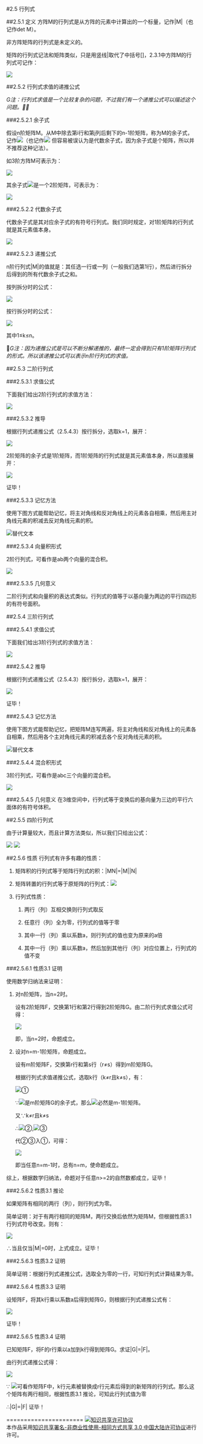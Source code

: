 #2.5 行列式

##2.5.1 定义
方阵M的行列式是从方阵的元素中计算出的一个标量，记作|M|（也记作det M）。

非方阵矩阵的行列式是未定义的。

矩阵的行列式记法和矩阵类似，只是用竖线|取代了中括号[]，2.3.1中方阵M的行列式可记作：

<img src="http://www.forkosh.com/mathtex.cgi?$$\left| M \right| = \left| {\begin{array}{*{20}{c}}
{{m_{11}}}&{{m_{12}}}&{{m_{13}}}\\
{{m_{21}}}&{{m_{22}}}&{{m_{23}}}\\
{{m_{31}}}&{{m_{32}}}&{{m_{33}}}
\end{array}} \right| $$">

##2.5.2 行列式求值的递推公式

*G注：行列式求值是一个比较复杂的问题，不过我们有一个递推公式可以描述这个问题。*

###2.5.2.1 余子式

假设n阶矩阵M。从M中除去第i行和第j列后剩下的n-1阶矩阵，称为M的余子式，记作<img src="http://www.forkosh.com/mathtex.cgi?$${M^{\left\{ {i,j} \right\}}}$$">（也记作<img src="http://www.forkosh.com/mathtex.cgi?$${M^{\left| {i,j} \right|}}$$"> 但容易被误认为是代数余子式，因为余子式是个矩阵，所以并不推荐这种记法）。

如3阶方阵M可表示为：

<img src="http://www.forkosh.com/mathtex.cgi? $$M = \left[ {\begin{array}{*{20}{c}}
{{m_{11}}}&{{m_{12}}}&{{m_{13}}}\\
{{m_{21}}}&{{m_{22}}}&{{m_{23}}}\\
{{m_{31}}}&{{m_{32}}}&{{m_{33}}}
\end{array}} \right]$$ ">

其余子式<img src="http://www.forkosh.com/mathtex.cgi?$${M^{\left\{ {1,2} \right\}}}$$">是一个2阶矩阵，可表示为：

<img src="http://www.forkosh.com/mathtex.cgi? $${M^{\left\{ {1,2} \right\}}} = \left[ {\begin{array}{*{20}{c}}
{{m_{21}}}&{{m_{23}}}\\
{{m_{31}}}&{{m_{33}}}
\end{array}} \right]$$ ">

###2.5.2.2 代数余子式

代数余子式是其对应余子式的有符号行列式。我们同时规定，对1阶矩阵的行列式就是其元素值本身。

<img src="http://www.forkosh.com/mathtex.cgi? $${C_{ij}} = {\left( { - 1} \right)^{i + j}}\left| {{M^{\left\{ {i,j} \right\}}}} \right|$$ ">

###2.5.2.3 递推公式

n阶行列式|M|的值就是：其任选一行或一列（一般我们选第1行），然后进行拆分后得到的所有代数余子式之和。

按列拆分时的公式：

<img src="http://www.forkosh.com/mathtex.cgi? $$\left| M \right| = \sum\limits_{i = 1}^n {{{\left( { - 1} \right)}^{i + k}}{M_{ik}}\left| {{M^{\left\{ {i,k} \right\}}}} \right|} $$ ">

按行拆分时的公式：

<img src="http://www.forkosh.com/mathtex.cgi? $$\left| M \right| = \sum\limits_{j = 1}^n {{{\left( { - 1} \right)}^{k + j}}{M_{kj}}\left| {{M^{\left\{ {k,j} \right\}}}} \right|}  $$ ">

其中1≤k≤n。

*G注：因为递推公式是可以不断分解递推的，最终一定会得到只有1阶矩阵行列式的形式。所以该递推公式可以表示n阶行列式的求值。*

##2.5.3 二阶行列式

###2.5.3.1 求值公式

下面我们给出2阶行列式的求值方法：

<img src="http://www.forkosh.com/mathtex.cgi?$$\left| M \right| = \left| {\begin{array}{*{20}{c}}
{{m_{11}}}&{{m_{12}}}\\
{{m_{21}}}&{{m_{22}}}
\end{array}} \right| = {m_{11}}{m_{22}} - {m_{12}}{m_{21}} $$">


###2.5.3.2 推导

根据行列式递推公式（2.5.4.3）按行拆分，选取k=1，展开：

<img src="http://www.forkosh.com/mathtex.cgi?$$\begin{array}{l}
\left| M \right| = \left| {\begin{array}{*{20}{c}}
{{m_{11}}}&{{m_{12}}}\\
{{m_{21}}}&{{m_{22}}}
\end{array}} \right|\\
 = \left| {{M^{\{ 1,1\} }}} \right| + \left| {{M^{\left\{ {1,2} \right\}}}} \right|\\
 = {\left( { - 1} \right)^{1 + 1}}{m_{11}}\left| {{m_{22}}} \right| + {\left( { - 1} \right)^{1 + 2}}{m_{12}}\left| {{m_{21}}} \right|
\end{array}$$">

2阶矩阵的余子式是1阶矩阵，而1阶矩阵的行列式就是其元素值本身，所以直接展开：

<img src="http://www.forkosh.com/mathtex.cgi?$$\left| M \right| = {m_{11}}{m_{22}} - {m_{12}}{m_{21}} $$">

证毕！

###2.5.3.3 记忆方法

使用下图方式能帮助记忆，将主对角线和反对角线上的元素各自相乘，然后用主对角线元素的积减去反对角线元素的积。

![替代文本](pic/2-5-1.png "2-5-1.png")

###2.5.3.4 向量积形式

2阶行列式，可看作是ab两个向量的混合积。

<img src="http://www.forkosh.com/mathtex.cgi?$$\left| M \right| = \left| {\begin{array}{*{20}{c}}
{{a_x}}&{{a_y}}\\
{{b_x}}&{{b_y}}
\end{array}} \right| = {a_x}{b_y} - {a_y}{b_x}$$">

###2.5.3.5 几何意义

二阶行列式和向量积的表达式类似。行列式的值等于以基向量为两边的平行四边形的有符号面积。

##2.5.4 三阶行列式

###2.5.4.1 求值公式

下面我们给出3阶行列式的求值方法：

<img src="http://www.forkosh.com/mathtex.cgi?$$\begin{array}{l}
\left| M \right| = \left| {\begin{array}{*{20}{c}}
{{m_{11}}}&{{m_{12}}}&{{m_{13}}}\\
{{m_{21}}}&{{m_{22}}}&{{m_{23}}}\\
{{m_{31}}}&{{m_{32}}}&{{m_{33}}}
\end{array}} \right|\\
 = {m_{11}}{m_{22}}{m_{33}} + {m_{12}}{m_{23}}{m_{31}} + {m_{13}}{m_{21}}{m_{32}} - {m_{13}}{m_{22}}{m_{31}} - {m_{12}}{m_{21}}{m_{33}} - {m_{11}}{m_{23}}{m_{32}}
\end{array} $$">

###2.5.4.2 推导

根据行列式递推公式（2.5.4.3）按行拆分，选取k=1，展开：

<img src="http://www.forkosh.com/mathtex.cgi?$$\begin{array}{l}
\left| M \right| = \left| {\begin{array}{*{20}{c}}
{{m_{11}}}&{{m_{12}}}&{{m_{13}}}\\
{{m_{21}}}&{{m_{22}}}&{{m_{23}}}\\
{{m_{31}}}&{{m_{32}}}&{{m_{33}}}
\end{array}} \right|\\
 = \left| {{M^{\{ 1,1\} }}} \right| + \left| {{M^{\left\{ {1,2} \right\}}}} \right| + \left| {{M^{\{ 1,3\} }}} \right|\\
 = {m_{11}}\left| {\begin{array}{*{20}{c}}
{{m_{22}}}&{{m_{23}}}\\
{{m_{32}}}&{{m_{33}}}
\end{array}} \right| - {m_{12}}\left| {\begin{array}{*{20}{c}}
{{m_{21}}}&{{m_{23}}}\\
{{m_{31}}}&{{m_{33}}}
\end{array}} \right| + {m_{13}}\left| {\begin{array}{*{20}{c}}
{{m_{21}}}&{{m_{22}}}\\
{{m_{31}}}&{{m_{32}}}
\end{array}} \right|\\
 = {m_{11}}\left( {{m_{22}}{m_{33}} - {m_{23}}{m_{32}}} \right) - {m_{12}}\left( {{m_{21}}{m_{33}} - {m_{23}}{m_{31}}} \right) + {m_{13}}\left( {{m_{21}}{m_{32}} - {m_{22}}{m_{31}}} \right)
\end{array} $$">

证毕！

###2.5.4.3 记忆方法

使用下图方式能帮助记忆，把矩阵M连写两遍，将主对角线和反对角线上的元素各自相乘，然后用各个主对角线元素的积减去各个反对角线元素的积。

![替代文本](pic/2-5-2.png "2-5-2.png")

###2.5.4.4 混合积形式

3阶行列式，可看作是abc三个向量的混合积。

<img src="http://www.forkosh.com/mathtex.cgi?\[{\begin{array}{*{20}{l}}
{\left| M \right| = \left| {\begin{array}{*{20}{c}}
{{a_x}}&{{a_y}}&{{a_z}}\\
{{b_x}}&{{b_y}}&{{b_z}}\\
{{c_x}}&{{c_y}}&{{c_z}}
\end{array}} \right|}\\
{ = {a_x}{b_y}{c_z} + {a_y}{b_z}{c_x} + {a_z}{b_x}{c_y} - {a_z}{b_y}{c_x} - {a_y}{b_x}{c_z} - {a_x}{b_z}{c_y}}\\
{ = \left( {{a_y}{b_z} - {a_z}{b_y}} \right){c_x} + \left( {{a_z}{b_x} - {a_x}{b_z}} \right){c_y} + \left( {{a_x}{b_y} - {a_y}{b_x}} \right){c_z}}\\
{ = \left( {a \times b} \right) \cdot c}
\end{array}}\]">

###2.5.4.5 几何意义
在3维空间中，行列式等于变换后的基向量为三边的平行六面体的有符号体积。

##2.5.5 四阶行列式

由于计算量较大，而且计算方法类似，所以我们只给出公式：

<img src="http://www.forkosh.com/mathtex.cgi?\[\left| M \right| = \left| {\begin{array}{*{20}{c}}
{{m_{11}}}&{{m_{12}}}&{{m_{13}}}&{{m_{14}}}\\
{{m_{21}}}&{{m_{22}}}&{{m_{23}}}&{{m_{24}}}\\
{{m_{31}}}&{{m_{32}}}&{{m_{33}}}&{{m_{34}}}\\
{{m_{41}}}&{{m_{42}}}&{{m_{43}}}&{{m_{44}}}
\end{array}} \right|\]">
<img src="http://www.forkosh.com/mathtex.cgi?\[\begin{array}{c}
 = {m_{11}}\left( {{m_{22}}\left( {{m_{33}}{m_{44}} - {m_{34}}{m_{43}}} \right) + {m_{23}}\left( {{m_{34}}{m_{42}} - {m_{32}}{m_{44}}} \right) + {m_{24}}\left( {{m_{32}}{m_{43}} - {m_{33}}{m_{42}}} \right)} \right)\\
\quad - {m_{12}}\left( {{m_{21}}\left( {{m_{33}}{m_{44}} - {m_{34}}{m_{43}}} \right) + {m_{23}}\left( {{m_{34}}{m_{41}} - {m_{31}}{m_{44}}} \right) + {m_{24}}\left( {{m_{31}}{m_{43}} - {m_{33}}{m_{41}}} \right)} \right)\\
\quad + {m_{13}}\left( {{m_{21}}\left( {{m_{32}}{m_{44}} - {m_{34}}{m_{42}}} \right) + {m_{22}}\left( {{m_{34}}{m_{41}} - {m_{31}}{m_{44}}} \right) + {m_{24}}\left( {{m_{31}}{m_{42}} - {m_{32}}{m_{41}}} \right)} \right)\\
\quad - {m_{14}}\left( {{m_{21}}\left( {{m_{32}}{m_{43}} - {m_{33}}{m_{42}}} \right) + {m_{22}}\left( {{m_{33}}{m_{41}} - {m_{31}}{m_{43}}} \right) + {m_{23}}\left( {{m_{31}}{m_{42}} - {m_{32}}{m_{41}}} \right)} \right)
\end{array}\]">



##2.5.6 性质
行列式有许多有趣的性质：

1. 矩阵积的行列式等于矩阵行列式的积：|MN|=|M||N|

2. 矩阵转置的行列式等于原矩阵的行列式：<img src="http://www.forkosh.com/mathtex.cgi?\[\left| {{M^T}} \right| = \left| M \right|\]">

3. 行列式性质：

	1. 两行（列）互相交换则行列式取反

	2. 任意行（列）全为零，行列式的值等于零

	3. 其中一行（列）乘以系数a，则行列式的值也变为原来的a倍

	4. 其中一行（列）乘以系数a，然后加到其他行（列）对应位置上，行列式的值不变

###2.5.6.1 性质3.1 证明

使用数学归纳法来证明：

1. 对n阶矩阵，当n=2时。

	设有2阶矩阵F，交换第1行和第2行得到2阶矩阵G。由二阶行列式求值公式可得：

	<img src="http://www.forkosh.com/mathtex.cgi?\[\left| G \right| = \left| {\begin{array}{*{20}{c}}
c&d\\
a&b
\end{array}} \right| = cb - ad =  - \left( {ad - cb} \right) =  - \left| {\begin{array}{*{20}{c}}
a&b\\
c&d
\end{array}} \right| =  - \left| F \right|\]">

	即，当n=2时，命题成立。

2. 设对n=m-1阶矩阵，命题成立。

	设有m阶矩阵F，交换第r行和第s行（r≠s）得到m阶矩阵G。

	根据行列式求值递推公式，选取k行（k≠r且k≠s），有：

	<img src="http://www.forkosh.com/mathtex.cgi? $$\left| G \right| = \sum\limits_{j = 1}^n {{{\left( { - 1} \right)}^{k + j}}{G_{kj}}\left| {{G^{\left\{ {k,j} \right\}}}} \right|}   $$ ">①

	∵<img src="http://www.forkosh.com/mathtex.cgi? $${{G^{\left\{ {k,j} \right\}}}}
$$ ">是m阶矩阵G的余子式，那么<img src="http://www.forkosh.com/mathtex.cgi? $${{G^{\left\{ {k,j} \right\}}}}
$$ ">必然是m-1阶矩阵。

	又∵k≠r且k≠s
	
	∴<img src="http://www.forkosh.com/mathtex.cgi? $$\left| {{G^{\left\{ {k,j} \right\}}}} \right| =  - \left| {{F^{\left\{ {k,j} \right\}}}} \right|
$$ ">②,<img src="http://www.forkosh.com/mathtex.cgi? $${G_{kj}} = {F_{kj}}$$ ">③

	代②③入①，可得：

	<img src="http://www.forkosh.com/mathtex.cgi? $$\left| G \right| = \sum\limits_{j = 1}^n {{{\left( { - 1} \right)}^{k + j}}{F_{kj}}\left( { - \left| {{F^{\left\{ {k,j} \right\}}}} \right|} \right)}  =  - \left| F \right|$$ ">   

	即当任意n=m-1时，总有n=m，使命题成立。

综上，根据数学归纳法，命题对于任意n>=2的自然数都成立，证毕！

###2.5.6.2 性质3.1 推论

如果矩阵有相同的两行（列），则行列式为零。

简单证明：对于有两行相同的矩阵M，两行交换后依然为矩阵M，但根据性质3.1行列式符号改变。则有：

<img src="http://www.forkosh.com/mathtex.cgi? $$\left| M \right| =  - \left| M \right|
$$ ">

∴当且仅当|M|=0时，上式成立。证毕！

###2.5.6.3 性质3.2 证明

简单证明：根据行列式递推公式，选取全为零的一行，可知行列式计算结果为零。

###2.5.6.4 性质3.3 证明

设矩阵F，将其k行乘以系数a后得到矩阵G，则根据行列式递推公式有：

<img src="http://www.forkosh.com/mathtex.cgi? $$\begin{array}{l}
\left| G \right| = \sum\limits_{j = 1}^n {{{\left( { - 1} \right)}^{k + j}}{G_{kj}}\left| {{G^{\left\{ {k,j} \right\}}}} \right|} \\
 = \sum\limits_{j = 1}^n {{{\left( { - 1} \right)}^{k + j}}a{F_{kj}}\left| {{F^{\left\{ {k,j} \right\}}}} \right|}  = a\sum\limits_{j = 1}^n {{{\left( { - 1} \right)}^{k + j}}{F_{kj}}\left| {{F^{\left\{ {k,j} \right\}}}} \right|}  = a\left| F \right|
\end{array}$$">

证毕！

###2.5.6.5 性质3.4 证明

已知矩阵F，将F的r行乘以a加到k行得到矩阵G。求证|G|=|F|。

由行列式递推公式得：

<img src="http://www.forkosh.com/mathtex.cgi? $$\begin{array}{l}
\left| G \right| = \sum\limits_{j = 1}^n {{{\left( { - 1} \right)}^{k + j}}{G_{kj}}\left| {{G^{\left\{ {k,j} \right\}}}} \right|} \\
 = \sum\limits_{j = 1}^n {{{\left( { - 1} \right)}^{k + j}}\left( {{F_{kj}} + a{F_{rj}}} \right)\left| {{F^{\left\{ {k,j} \right\}}}} \right|} \\
 = \left| F \right| + a\sum\limits_{j = 1}^n {{{\left( { - 1} \right)}^{k + j}}{F_{rj}}\left| {{F^{\left\{ {k,j} \right\}}}} \right|} 
\end{array}  $$ ">

∵ <img src="http://www.forkosh.com/mathtex.cgi? $$\sum\limits_{j = 1}^n {{{\left( { - 1} \right)}^{k + j}}{F_{rj}}\left| {{F^{\left\{ {k,j} \right\}}}} \right|}  $$ ">可看作矩阵F中，k行元素被替换成r行元素后得到的新矩阵的行列式。那么这个矩阵有两行相同，根据性质3.1 推论，可知此行列式值为零

∴|G|=|F| 证毕！

======================
<a rel="license" href="http://creativecommons.org/licenses/by-nc-sa/3.0/cn/"><img alt="知识共享许可协议" style="border-width:0" src="https://i.creativecommons.org/l/by-nc-sa/3.0/cn/88x31.png" /></a><br />本作品采用<a rel="license" href="http://creativecommons.org/licenses/by-nc-sa/3.0/cn/">知识共享署名-非商业性使用-相同方式共享 3.0 中国大陆许可协议</a>进行许可。
